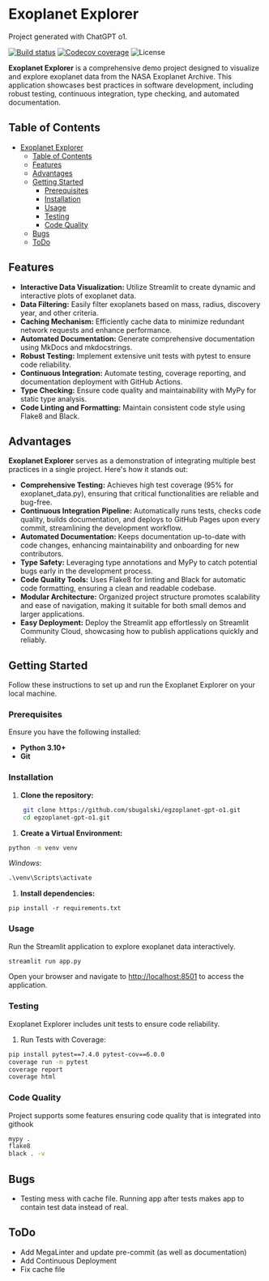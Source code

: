 # Exoplanet Explorer

Project generated with ChatGPT o1.

[![Build status](https://github.com/sbugalski/egzoplanet-chatgpt-o1/actions/workflows/ci.yml/badge.svg)](https://github.com/sbugalski/egzoplanet-chatgpt-o1/actions/workflows/ci.yml)
[![Codecov coverage](https://codecov.io/github/sbugalski/egzoplanet-chatgpt-o1/graph/badge.svg?token=13WNDZIFKO)](https://codecov.io/github/sbugalski/egzoplanet-chatgpt-o1)
![License](https://img.shields.io/badge/license-MIT-blue.svg)

**Exoplanet Explorer** is a comprehensive demo project designed to visualize and explore exoplanet data from the NASA Exoplanet Archive. This application showcases best practices in software development, including robust testing, continuous integration, type checking, and automated documentation.

## Table of Contents

- [Exoplanet Explorer](#exoplanet-explorer)
  - [Table of Contents](#table-of-contents)
  - [Features](#features)
  - [Advantages](#advantages)
  - [Getting Started](#getting-started)
    - [Prerequisites](#prerequisites)
    - [Installation](#installation)
    - [Usage](#usage)
    - [Testing](#testing)
    - [Code Quality](#code-quality)
  - [Bugs](#bugs)
  - [ToDo](#todo)

## Features

- **Interactive Data Visualization:** Utilize Streamlit to create dynamic and interactive plots of exoplanet data.
- **Data Filtering:** Easily filter exoplanets based on mass, radius, discovery year, and other criteria.
- **Caching Mechanism:** Efficiently cache data to minimize redundant network requests and enhance performance.
- **Automated Documentation:** Generate comprehensive documentation using MkDocs and mkdocstrings.
- **Robust Testing:** Implement extensive unit tests with pytest to ensure code reliability.
- **Continuous Integration:** Automate testing, coverage reporting, and documentation deployment with GitHub Actions.
- **Type Checking:** Ensure code quality and maintainability with MyPy for static type analysis.
- **Code Linting and Formatting:** Maintain consistent code style using Flake8 and Black.

## Advantages

**Exoplanet Explorer** serves as a demonstration of integrating multiple best practices in a single project. Here's how it stands out:

- **Comprehensive Testing:** Achieves high test coverage (95% for exoplanet_data.py), ensuring that critical functionalities are reliable and bug-free.
- **Continuous Integration Pipeline:** Automatically runs tests, checks code quality, builds documentation, and deploys to GitHub Pages upon every commit, streamlining the development workflow.
- **Automated Documentation:** Keeps documentation up-to-date with code changes, enhancing maintainability and onboarding for new contributors.
- **Type Safety:** Leveraging type annotations and MyPy to catch potential bugs early in the development process.
- **Code Quality Tools:** Uses Flake8 for linting and Black for automatic code formatting, ensuring a clean and readable codebase.
- **Modular Architecture:** Organized project structure promotes scalability and ease of navigation, making it suitable for both small demos and larger applications.
- **Easy Deployment:** Deploy the Streamlit app effortlessly on Streamlit Community Cloud, showcasing how to publish applications quickly and reliably.

## Getting Started

Follow these instructions to set up and run the Exoplanet Explorer on your local machine.

### Prerequisites

Ensure you have the following installed:

- **Python 3.10+**
- **Git**

### Installation

1. **Clone the repository:**

```bash
    git clone https://github.com/sbugalski/egzoplanet-gpt-o1.git
    cd egzoplanet-gpt-o1.git
```

1. **Create a Virtual Environment:**

```bash
python -m venv venv
```

_Windows_:

```cmd
.\venv\Scripts\activate
```

1. **Install dependencies:**

```pip install --upgrade pip
pip install -r requirements.txt
```

### Usage

Run the Streamlit application to explore exoplanet data interactively.

```bash
streamlit run app.py
```

Open your browser and navigate to <http://localhost:8501> to access the application.

### Testing

Exoplanet Explorer includes unit tests to ensure code reliability.

1. Run Tests with Coverage:

```bash
pip install pytest==7.4.0 pytest-cov==6.0.0
coverage run -m pytest
coverage report
coverage html
```

### Code Quality

Project supports some features ensuring code quality that is integrated into githook

```bash
mypy .
flake8
black . -v
```

## Bugs

- Testing mess with cache file. Running app after tests makes app to contain test data instead of real.

## ToDo

- Add MegaLinter and update pre-commit (as well as documentation)
- Add Continuous Deployment
- Fix cache file
